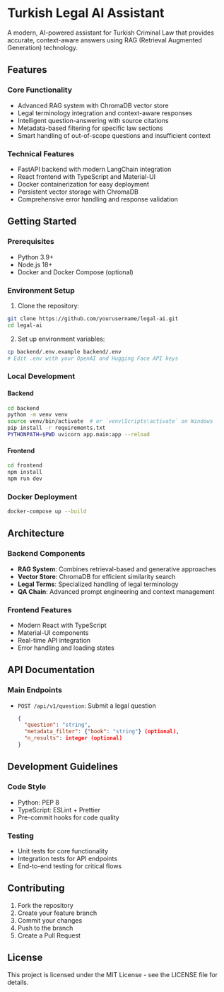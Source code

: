 # Turkish Legal AI Assistant

A modern, AI-powered assistant for Turkish Criminal Law that provides accurate, context-aware answers using RAG (Retrieval Augmented Generation) technology.

## Features

### Core Functionality
- Advanced RAG system with ChromaDB vector store
- Legal terminology integration and context-aware responses
- Intelligent question-answering with source citations
- Metadata-based filtering for specific law sections
- Smart handling of out-of-scope questions and insufficient context

### Technical Features
- FastAPI backend with modern LangChain integration
- React frontend with TypeScript and Material-UI
- Docker containerization for easy deployment
- Persistent vector storage with ChromaDB
- Comprehensive error handling and response validation

## Getting Started

### Prerequisites
- Python 3.9+
- Node.js 18+
- Docker and Docker Compose (optional)

### Environment Setup
1. Clone the repository:
```bash
git clone https://github.com/yourusername/legal-ai.git
cd legal-ai
```

2. Set up environment variables:
```bash
cp backend/.env.example backend/.env
# Edit .env with your OpenAI and Hugging Face API keys
```

### Local Development

#### Backend
```bash
cd backend
python -m venv venv
source venv/bin/activate  # or `venv\Scripts\activate` on Windows
pip install -r requirements.txt
PYTHONPATH=$PWD uvicorn app.main:app --reload
```

#### Frontend
```bash
cd frontend
npm install
npm run dev
```

### Docker Deployment
```bash
docker-compose up --build
```

## Architecture

### Backend Components
- **RAG System**: Combines retrieval-based and generative approaches
- **Vector Store**: ChromaDB for efficient similarity search
- **Legal Terms**: Specialized handling of legal terminology
- **QA Chain**: Advanced prompt engineering and context management

### Frontend Features
- Modern React with TypeScript
- Material-UI components
- Real-time API integration
- Error handling and loading states

## API Documentation

### Main Endpoints
- `POST /api/v1/question`: Submit a legal question
  ```json
  {
    "question": "string",
    "metadata_filter": {"book": "string"} (optional),
    "n_results": integer (optional)
  }
  ```

## Development Guidelines

### Code Style
- Python: PEP 8
- TypeScript: ESLint + Prettier
- Pre-commit hooks for code quality

### Testing
- Unit tests for core functionality
- Integration tests for API endpoints
- End-to-end testing for critical flows

## Contributing
1. Fork the repository
2. Create your feature branch
3. Commit your changes
4. Push to the branch
5. Create a Pull Request

## License
This project is licensed under the MIT License - see the LICENSE file for details.
